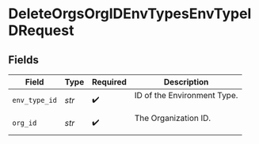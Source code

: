 # DeleteOrgsOrgIDEnvTypesEnvTypeIDRequest


## Fields

| Field                         | Type                          | Required                      | Description                   |
| ----------------------------- | ----------------------------- | ----------------------------- | ----------------------------- |
| `env_type_id`                 | *str*                         | :heavy_check_mark:            | ID of the Environment Type.<br/><br/> |
| `org_id`                      | *str*                         | :heavy_check_mark:            | The Organization ID.<br/><br/> |